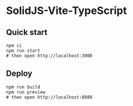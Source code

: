 # SolidJS-Vite-TypeScript

## Quick start

```shell
npm ci
npm run start
# then open http://localhost:3000
```

## Deploy

```shell
npm run build
npm run preview
# then open http://localhost:8080
```
